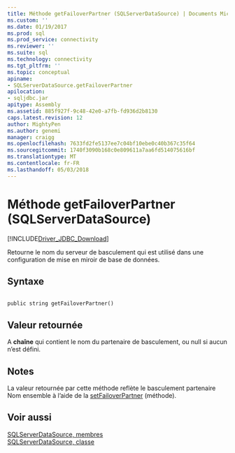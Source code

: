 ```yaml
---
title: Méthode getFailoverPartner (SQLServerDataSource) | Documents Microsoft
ms.custom: ''
ms.date: 01/19/2017
ms.prod: sql
ms.prod_service: connectivity
ms.reviewer: ''
ms.suite: sql
ms.technology: connectivity
ms.tgt_pltfrm: ''
ms.topic: conceptual
apiname:
- SQLServerDataSource.getFailoverPartner
apilocation:
- sqljdbc.jar
apitype: Assembly
ms.assetid: 885f927f-9c48-42e0-a7fb-fd936d2b8130
caps.latest.revision: 12
author: MightyPen
ms.author: genemi
manager: craigg
ms.openlocfilehash: 7633fd2fe5137ee7c04bf10ebe0c40b367c35f64
ms.sourcegitcommit: 1740f3090b168c0e809611a7aa6fd514075616bf
ms.translationtype: MT
ms.contentlocale: fr-FR
ms.lasthandoff: 05/03/2018
---
```

# <a name="getfailoverpartner-method-sqlserverdatasource"></a>Méthode getFailoverPartner (SQLServerDataSource)
[!INCLUDE[Driver_JDBC_Download](../../../includes/driver_jdbc_download.md)]

  Retourne le nom du serveur de basculement qui est utilisé dans une configuration de mise en miroir de base de données.  
  
## <a name="syntax"></a>Syntaxe  
  
```  
  
public string getFailoverPartner()  
```  
  
## <a name="return-value"></a>Valeur retournée  
 A **chaîne** qui contient le nom du partenaire de basculement, ou null si aucun n’est défini.  
  
## <a name="remarks"></a>Notes  
 La valeur retournée par cette méthode reflète le basculement partenaire Nom ensemble à l’aide de la [setFailoverPartner](../../../connect/jdbc/reference/setfailoverpartner-method-sqlserverdatasource.md) (méthode).  
  
## <a name="see-also"></a>Voir aussi  
 [SQLServerDataSource, membres](../../../connect/jdbc/reference/sqlserverdatasource-members.md)   
 [SQLServerDataSource, classe](../../../connect/jdbc/reference/sqlserverdatasource-class.md)  
  
  
